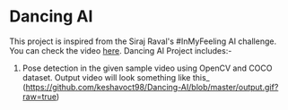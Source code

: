 # Dancing AI
 This project is inspired from the Siraj Raval's #InMyFeeling AI challenge. You can check the video [here](https://www.youtube.com/watch?v=prswDGGmYaE&feature=youtu.be).
Dancing AI Project includes:-
 1. Pose detection in the given sample video using OpenCV and COCO dataset. Output video will look something like this_ (https://github.com/keshavoct98/Dancing-AI/blob/master/output.gif?raw=true)
